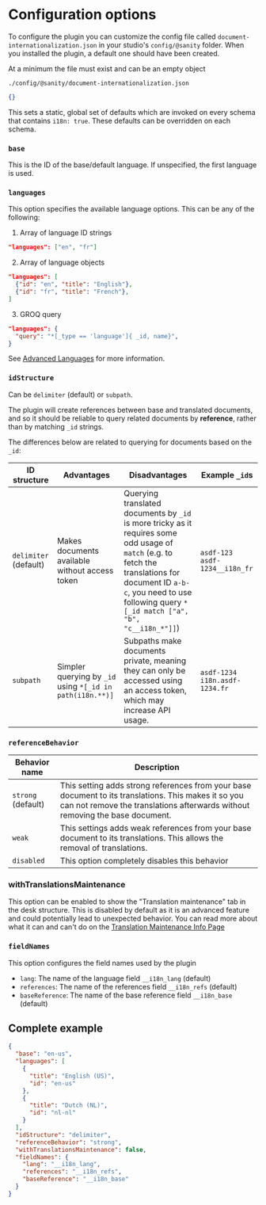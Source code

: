 # Configuration options

To configure the plugin you can customize the config file called `document-internationalization.json` in your studio's `config/@sanity` folder. When you installed the plugin, a default one should have been created.

At a minimum the file must exist and can be an empty object

`./config/@sanity/document-internationalization.json`

```json
{}
```

This sets a static, global set of defaults which are invoked on every schema that contains `i18n: true`. These defaults can be overridden on each schema.

### `base`

This is the ID of the base/default language. If unspecified, the first language is used.

### `languages`

This option specifies the available language options. This can be any of the following:

1. Array of language ID strings

```json
"languages": ["en", "fr"]
```

2. Array of language objects

```json
"languages": [
  {"id": "en", "title": "English"},
  {"id": "fr", "title": "French"},
]
```

3. GROQ query

```json
"languages": {
  "query": "*[_type == 'language']{ _id, name}",
}
```

See [Advanced Languages](./advanced-languages.md) for more information.

### `idStructure`

Can be `delimiter` (default) or `subpath`.

The plugin will create references between base and translated documents, and so it should be reliable to query related documents by **reference**, rather than by matching `_id` strings.

The differences below are related to querying for documents based on the `_id`:

| ID structure          | Advantages                                                | Disadvantages                                                                                                                                                                                                                  | Example `_id`s                  |
| --------------------- | --------------------------------------------------------- | ------------------------------------------------------------------------------------------------------------------------------------------------------------------------------------------------------------------------------ | ------------------------------- |
| `delimiter` (default) | Makes documents available without access token            | Querying translated documents by `_id` is more tricky as it requires some odd usage of `match` (e.g. to fetch the translations for document ID `a-b-c`, you need to use following query `*[_id match ["a", "b", "c__i18n_*"]]`) | `asdf-123` `asdf-1234__i18n_fr` |
| `subpath`             | Simpler querying by `_id` using `*[_id in path(i18n.**)]` | Subpaths make documents private, meaning they can only be accessed using an access token, which may increase API usage.                                                                                                        | `asdf-1234` `i18n.asdf-1234.fr` |

### `referenceBehavior`

| Behavior name    | Description                                                                                                                                                                        |
| ---------------- | ---------------------------------------------------------------------------------------------------------------------------------------------------------------------------------- |
| `strong` (default) | This setting adds strong references from your base document to its translations. This makes it so you can not remove the translations afterwards without removing the base document. |
| `weak`           | This settings adds weak references from your base document to its translations. This allows the removal of translations.                                                           |
| `disabled`       | This option completely disables this behavior                                                                                                                                      |

### withTranslationsMaintenance
This option can be enabled to show the "Translation maintenance" tab in the desk structure. This is disabled by default as it is an advanced feature and could potentially lead to unexpected behavior.
You can read more about what it can and can't do on the [Translation Maintenance Info Page](./translation-maintenance.md)

### `fieldNames`

This option configures the field names used by the plugin

- `lang`: The name of the language field `__i18n_lang` (default)
- `references`: The name of the references field `__i18n_refs` (default)
- `baseReference`: The name of the base reference field `__i18n_base` (default)

## Complete example

```json
{
  "base": "en-us",
  "languages": [
    {
      "title": "English (US)",
      "id": "en-us"
    },
    {
      "title": "Dutch (NL)",
      "id": "nl-nl"
    }
  ],
  "idStructure": "delimiter",
  "referenceBehavior": "strong",
  "withTranslationsMaintenance": false,
  "fieldNames": {
    "lang": "__i18n_lang",
    "references": "__i18n_refs",
    "baseReference": "__i18n_base"
  }
}
```
